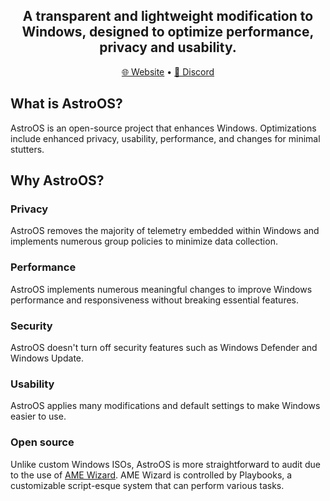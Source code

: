 
<h2 align="center">A transparent and lightweight modification to Windows, designed to optimize performance, privacy and usability.</h2>

<p align="center">
  <a href="https://astrowin.is-a.dev" target="_blank">🌐 Website</a>
  •
  <a href="https://dsc.gg/enderdevcom" target="_blank">💬 Discord</a>
</p>

## What is AstroOS?
AstroOS is an open-source project that enhances Windows. Optimizations include enhanced privacy, usability, performance, and changes for minimal stutters.

## Why AstroOS?
### Privacy
AstroOS removes the majority of telemetry embedded within Windows and implements numerous group policies to minimize data collection.

### Performance
AstroOS implements numerous meaningful changes to improve Windows performance and responsiveness without breaking essential features.

### Security
AstroOS doesn't turn off security features such as Windows Defender and Windows Update.

### Usability
AstroOS applies many modifications and default settings to make Windows easier to use.

### Open source

Unlike custom Windows ISOs, AstroOS is more straightforward to audit due to the use of [AME Wizard](https://ameliorated.io). AME Wizard is controlled by Playbooks, a customizable script-esque system that can perform various tasks.
